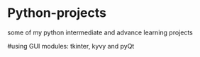 # Python-projects

some of my python intermediate
and advance learning projects 

#using GUI modules: tkinter, kyvy and pyQt
